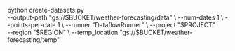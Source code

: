 python create-datasets.py \
  --output-path "gs://$BUCKET/weather-forecasting/data" \
  --num-dates 1 \
  --points-per-date 1 \
  --runner "DataflowRunner" \
  --project "$PROJECT" \
  --region "$REGION" \
  --temp_location "gs://$BUCKET/weather-forecasting/temp"